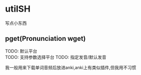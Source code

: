 # utilSH
写点小东西  

## pget(Pronunciation wget)
TODO: 默认平台  
TODO: 支持参数选择平台
TODO: 指定发音/默认发音  

我一般用来下载单词音频后放进anki,anki上有类似插件,但我用不习惯 

